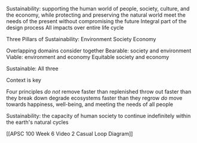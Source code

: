 Sustainability:
	supporting the human world of people, society, culture, and the economy, while protecting and preserving the natural world
	meet the needs of the present without compromising the future
Integral part of the design process
	All impacts over entire life cycle

Three Pillars of Sustainability:
	Environment
	Society
	Economy

Overlapping domains
	consider together
Bearable:
	society and environment
Viable:
	environment and economy
Equitable
	society and economy

Sustainable:
	All three

Context is key

Four principles
*do not*
	remove faster than replenished
	throw out faster than they break down
	degrade ecosystems faster than they regrow
*do* 
	move towards happiness, well-being, and meeting the needs of all people

Sustainability:
	the capacity of human society to continue indefinitely within the earth's natural cycles



[[APSC 100 Week 6 Video 2 Casual Loop Diagram]]